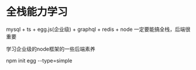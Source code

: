 # 全栈能力学习
mysql + ts + egg.js(企业级) + graphql + redis + node 一定要能搞全栈，后端很重要

学习企业级的node框架的一些后端素养

npm init egg --type=simple
